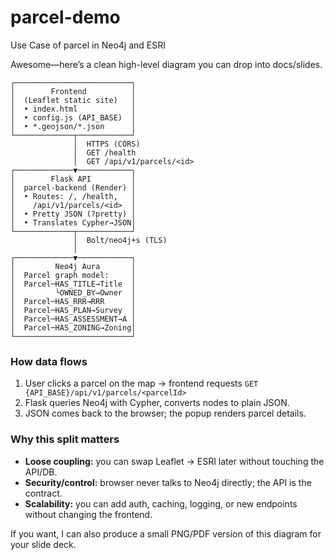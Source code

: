 # parcel-demo
Use Case of parcel in Neo4j and ESRI  

Awesome—here’s a clean high-level diagram you can drop into docs/slides.

```
┌──────────────────────────┐
│        Frontend          │
│  (Leaflet static site)   │
│  • index.html            │
│  • config.js (API_BASE)  │
│  • *.geojson/*.json      │
└─────────────┬────────────┘
              │  HTTPS (CORS)
              │  GET /health
              │  GET /api/v1/parcels/<id>
┌─────────────▼────────────┐
│        Flask API         │
│  parcel-backend (Render) │
│  • Routes: /, /health,   │
│    /api/v1/parcels/<id>  │
│  • Pretty JSON (?pretty) │
│  • Translates Cypher→JSON│
└─────────────┬────────────┘
              │  Bolt/neo4j+s (TLS)
              │
┌─────────────▼────────────┐
│         Neo4j Aura       │
│  Parcel graph model:     │
│  Parcel─HAS_TITLE→Title  │
│         └OWNED_BY→Owner  │
│  Parcel─HAS_RRR→RRR      │
│  Parcel─HAS_PLAN→Survey  │
│  Parcel─HAS_ASSESSMENT→A │
│  Parcel─HAS_ZONING→Zoning│
└──────────────────────────┘
```

### How data flows

1. User clicks a parcel on the map → frontend requests
    `GET {API_BASE}/api/v1/parcels/<parcelId>`
2. Flask queries Neo4j with Cypher, converts nodes to plain JSON.
3. JSON comes back to the browser; the popup renders parcel details.

### Why this split matters

- **Loose coupling:** you can swap Leaflet → ESRI later without touching the API/DB.
- **Security/control:** browser never talks to Neo4j directly; the API is the contract.
- **Scalability:** you can add auth, caching, logging, or new endpoints without changing the frontend.

If you want, I can also produce a small PNG/PDF version of this diagram for your slide deck.

